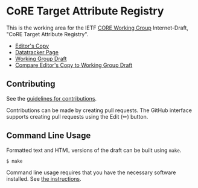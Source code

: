 # CoRE Target Attribute Registry

This is the working area for the IETF [CORE Working Group](https://datatracker.ietf.org/wg/core/documents/) Internet-Draft, "CoRE Target Attribute Registry".

* [Editor's Copy](https://core-wg.github.io/core-target-attr/#go.draft-ietf-core-target-attr.html)
* [Datatracker Page](https://datatracker.ietf.org/doc/draft-ietf-core-target-attr)
* [Working Group Draft](https://datatracker.ietf.org/doc/html/draft-ietf-core-target-attr)
* [Compare Editor's Copy to Working Group Draft](https://core-wg.github.io/core-target-attr/#go.draft-ietf-core-target-attr.diff)


## Contributing

See the
[guidelines for contributions](https://github.com/core-wg/core-target-attr/blob/main/CONTRIBUTING.md).

Contributions can be made by creating pull requests.
The GitHub interface supports creating pull requests using the Edit (✏) button.


## Command Line Usage

Formatted text and HTML versions of the draft can be built using `make`.

```sh
$ make
```

Command line usage requires that you have the necessary software installed.  See
[the instructions](https://github.com/martinthomson/i-d-template/blob/main/doc/SETUP.md).

